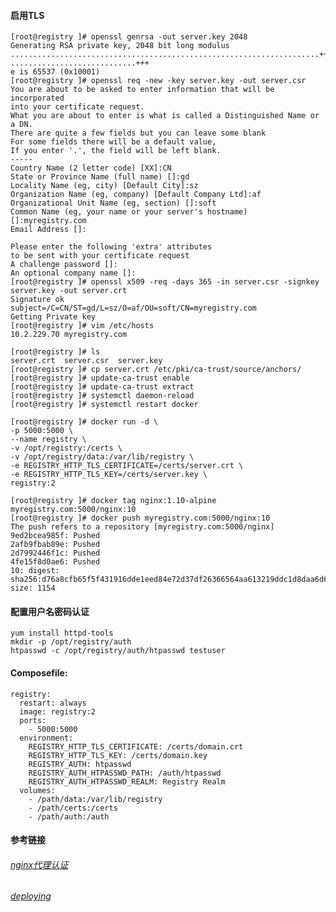 #### <span id = "1">启用TLS</span>
	[root@registry ]# openssl genrsa -out server.key 2048
	Generating RSA private key, 2048 bit long modulus
	.....................................................................+++
	............................+++
	e is 65537 (0x10001)
	[root@registry ]# openssl req -new -key server.key -out server.csr
	You are about to be asked to enter information that will be incorporated
	into your certificate request.
	What you are about to enter is what is called a Distinguished Name or a DN.
	There are quite a few fields but you can leave some blank
	For some fields there will be a default value,
	If you enter '.', the field will be left blank.
	-----
	Country Name (2 letter code) [XX]:CN
	State or Province Name (full name) []:gd   
	Locality Name (eg, city) [Default City]:sz
	Organization Name (eg, company) [Default Company Ltd]:af
	Organizational Unit Name (eg, section) []:soft
	Common Name (eg, your name or your server's hostname) []:myregistry.com
	Email Address []:
	
	Please enter the following 'extra' attributes
	to be sent with your certificate request
	A challenge password []:
	An optional company name []:
	[root@registry ]# openssl x509 -req -days 365 -in server.csr -signkey server.key -out server.crt
	Signature ok
	subject=/C=CN/ST=gd/L=sz/O=af/OU=soft/CN=myregistry.com
	Getting Private key
	[root@registry ]# vim /etc/hosts
	10.2.229.70 myregistry.com
	
	[root@registry ]# ls
	server.crt  server.csr  server.key
	[root@registry ]# cp server.crt /etc/pki/ca-trust/source/anchors/
	[root@registry ]# update-ca-trust enable
	[root@registry ]# update-ca-trust extract
	[root@registry ]# systemctl daemon-reload
	[root@registry ]# systemctl restart docker
	
	[root@registry ]# docker run -d \
	-p 5000:5000 \
	--name registry \
	-v /opt/registry:/certs \
	-v /opt/registry/data:/var/lib/registry \
	-e REGISTRY_HTTP_TLS_CERTIFICATE=/certs/server.crt \
	-e REGISTRY_HTTP_TLS_KEY=/certs/server.key \
	registry:2
	
	[root@registry ]# docker tag nginx:1.10-alpine myregistry.com:5000/nginx:10
	[root@registry ]# docker push myregistry.com:5000/nginx:10
	The push refers to a repository [myregistry.com:5000/nginx]
	9ed2bcea985f: Pushed 
	2afb9fbab89e: Pushed 
	2d7992446f1c: Pushed 
	4fe15f8d0ae6: Pushed 
	10: digest: sha256:d76a8cfb65f5f431916dde1eed84e72d37df26366564aa613219ddc1d8daa6d6 size: 1154

#### <span id = "2">配置用户名密码认证</span>
	yum install httpd-tools
	mkdir -p /opt/registry/auth
	htpasswd -c /opt/registry/auth/htpasswd testuser
#### <span id="3">Composefile:</span>
	registry:
	  restart: always
	  image: registry:2
	  ports:
	    - 5000:5000
	  environment:
	    REGISTRY_HTTP_TLS_CERTIFICATE: /certs/domain.crt
	    REGISTRY_HTTP_TLS_KEY: /certs/domain.key
	    REGISTRY_AUTH: htpasswd
	    REGISTRY_AUTH_HTPASSWD_PATH: /auth/htpasswd
	    REGISTRY_AUTH_HTPASSWD_REALM: Registry Realm
	  volumes:
	    - /path/data:/var/lib/registry
	    - /path/certs:/certs
	    - /path/auth:/auth
#### 参考链接
###### [nginx代理认证](https://docs.docker.com/registry/recipes/nginx/)
###### [deploying](https://docs.docker.com/registry/deploying/)
